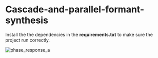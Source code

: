 # Cascade-and-parallel-formant-synthesis

Install the the dependencies in the **requirements.txt** to make sure the project run correctly.

![phase_response_a]([Images/example.png](https://github.com/AmalAlharethi/Cascade-and-parallel-formant-synthesis/blob/main/phase_response_a.jpg))
